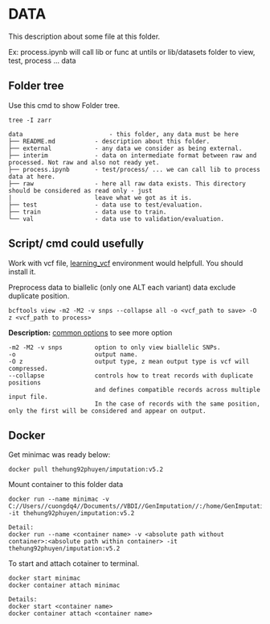 # DATA

This description about some file at this folder.

Ex:
process.ipynb will call lib or func at untils or lib/datasets folder to view, test, process ... data

## Folder tree

Use this cmd to show Folder tree.

```script
tree -I zarr
```

```tree
data                        - this folder, any data must be here
├── README.md           - description about this folder.
├── external            - any data we consider as being external.
├── interim             - data on intermediate format between raw and processed. Not raw and also not ready yet.
├── process.ipynb       - test/process/ ... we can call lib to process data at here.
├── raw                 - here all raw data exists. This directory should be considered as read only - just 
|                       leave what we got as it is.
├── test                - data use to test/evaluation.
├── train               - data use to train.
└── val                 - data use to validation/evaluation.
```

## Script/ cmd could usefully

Work with vcf file, [learning_vcf](https://github.com/davetang/learning_vcf_file) environment would helpfull. You should install it.

Preprocess data to biallelic (only one ALT each variant) data exclude duplicate position.

```script
bcftools view -m2 -M2 -v snps --collapse all -o <vcf_path to save> -O z <vcf_path to process>
```

**Description:** [common options](http://samtools.github.io/bcftools/bcftools.html#common_options) to see more option

```desciption
-m2 -M2 -v snps         option to only view biallelic SNPs.
-o                      output name.
-O z                    output type, z mean output type is vcf will compressed.
--collapse              controls how to treat records with duplicate positions 
                        and defines compatible records across multiple input file.
                        In the case of records with the same position, only the first will be considered and appear on output.
```

## Docker

Get minimac was ready below:

```script
docker pull thehung92phuyen/imputation:v5.2
```

Mount container to this folder data

```script
docker run --name minimac -v C://Users//cuongdq4//Documents//VBDI//GenImputation//:/home/GenImputation -it thehung92phuyen/imputation:v5.2

Detail:
docker run --name <container name> -v <absolute path without container>:<absolute path within container> -it thehung92phuyen/imputation:v5.2
```

To start and attach cotainer to terminal.

```script
docker start minimac
docker container attach minimac

Details:
docker start <container name>
docker container attach <container name>
```
